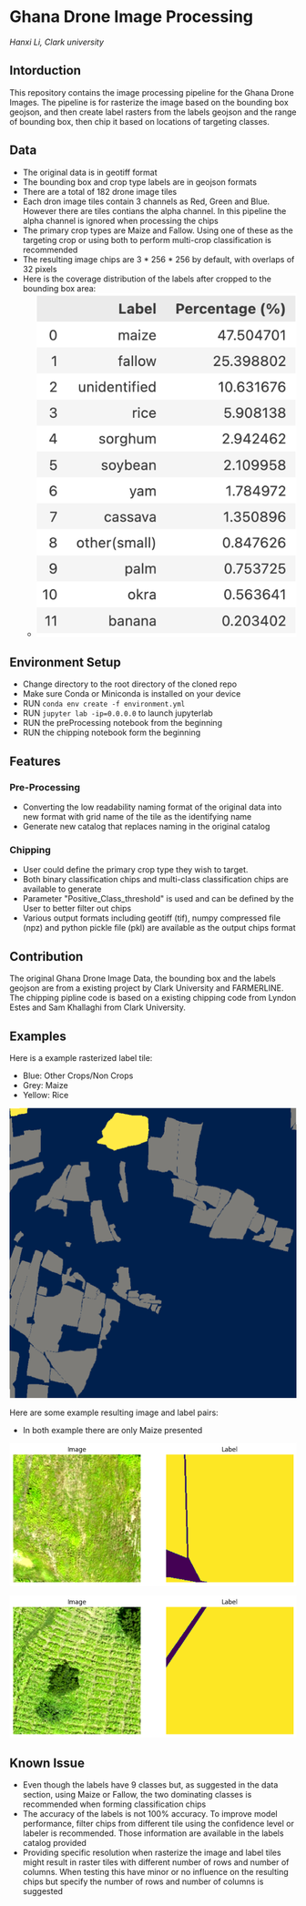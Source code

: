 # Ghana Drone Image Processing

_Hanxi Li, Clark university_

## Intorduction

This repository contains the image processing pipeline for the Ghana Drone Images. The pipeline is for rasterize the image based on the bounding box geojson, and then create label rasters from the labels geojson and the range of bounding box, then chip it based on locations of targeting classes.

## Data

- The original data is in geotiff format
- The bounding box and crop type labels are in geojson formats
- There are a total of 182 drone image tiles
- Each dron image tiles contain 3 channels as Red, Green and Blue. However there are tiles contians the alpha channel. In this pipeline the alpha channel is ignored when processing the chips
- The primary crop types are Maize and Fallow. Using one of these as the targeting crop or using both to perform multi-crop classification is recommended
- The resulting image chips are 3 * 256 * 256 by default, with overlaps of 32 pixels
- Here is the coverage distribution of the labels after cropped to the bounding box area:
  - ![Example Chip 1](examples/class_dis.png)

## Environment Setup

- Change directory to the root directory of the cloned repo
- Make sure Conda or Miniconda is installed on your device
- RUN ```conda env create -f environment.yml```
- RUN ```jupyter lab -ip=0.0.0.0``` to launch jupyterlab
- RUN the preProcessing notebook from the beginning
- RUN the chipping notebook form the beginning

## Features

### Pre-Processing

-  Converting the low readability naming format of the original data into new format with grid name of the tile as the identifying name
-  Generate new catalog that replaces naming in the original catalog

### Chipping

-  User could define the primary crop type they wish to target. 
-  Both binary classification chips and multi-class classification chips are available to generate
-  Parameter "Positive_Class_threshold" is used and can be defined by the User to better filter out chips
-  Various output formats including geotiff (tif), numpy compressed file (npz) and python pickle file (pkl) are available as the output chips format

## Contribution

The original Ghana Drone Image Data, the bounding box and the labels geojson are from a existing project by Clark University and FARMERLINE. The chipping pipline code is based on a existing chipping code from Lyndon Estes and Sam Khallaghi from Clark University.

## Examples

Here is a example rasterized label tile:

- Blue: Other Crops/Non Crops
- Grey: Maize
- Yellow: Rice

![Example Chip 1](examples/example_raster_lbl.png)


Here are some example resulting image and label pairs:

- In both example there are only Maize presented

![Example Chip 1](examples/example_pair_1.png)

![Example Chip 2](examples/example_pair_2.png)

## Known Issue

- Even though the labels have 9 classes but, as suggested in the data section, using Maize or Fallow, the two dominating classes is recommended when forming classification chips
- The accuracy of the labels is not 100% accuracy. To improve model performance, filter chips from different tile using the confidence level or labeler is recommended. Those information are available in the labels catalog provided
- Providing specific resolution when rasterize the image and label tiles might result in raster tiles with different number of rows and number of columns. When testing this have minor or no influence on the resulting chips but specify the number of rows and number of columns is suggested



